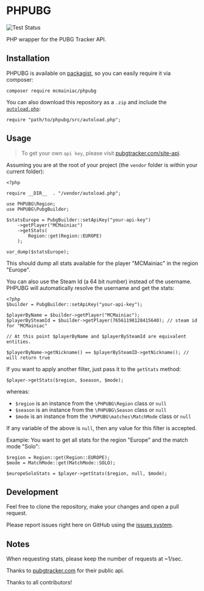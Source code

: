 # PHPUBG

![Test Status](https://api.travis-ci.org/MCMainiac/PHPUBG.svg?branch=master)

PHP wrapper for the PUBG Tracker API.

## Installation

PHPUBG is available on [packagist](https://packagist.org/packages/mcmainiac/phpubg), so you can easily require it via composer:

    composer require mcmainiac/phpubg

You can also download this repository as a `.zip` and include the  [`autoload.php`](https://github.com/MCMainiac/PHPUBG/blob/master/src/autoload.php):

    require "path/to/phpubg/src/autoload.php";

## Usage

> To get your own `api key`, please visit [pubgtracker.com/site-api](https://pubgtracker.com/site-api).

Assuming you are at the root of your project (the `vendor` folder is within your current folder):

    <?php

    require __DIR__  . "/vendor/autoload.php";

    use PHPUBG\Region;
    use PHPUBG\PubgBuilder;

    $statsEurope = PubgBuilder::setApiKey("your-api-key")
        ->getPlayer("MCMainiac")
        ->getStats(
            Region::get(Region::EUROPE)
        );

    var_dump($statsEurope);

This should dump all stats available for the player "MCMainiac" in the region "Europe".

You can also use the Steam Id (a 64 bit number) instead of the username. PHPUBG will automatically resolve the username and get the stats:

    <?php
    $builder = PubgBuilder::setApiKey("your-api-key");

    $playerByName = $builder->getPlayer("MCMainiac");
    $playerBySteamId = $builder->getPlayer(76561198128415640); // steam id for "MCMainiac"

    // At this point $playerByName and $playerBySteamId are equivalent entities.

    $playerByName->getNickname() == $playerBySteamID->getNickname(); // will return true

If you want to apply another filter, just pass it to the `getStats` method:

    $player->getStats($region, $season, $mode);

whereas:

- `$region` is an instance from the `\PHPUBG\Region` class or `null`
- `$season` is an instance from the `\PHPUBG\Season` class or `null`
- `$mode` is an instance from the `\PHPUBG\matches\MatchMode` class or `null`

If any variable of the above is `null`, then any value for this filter is accepted.

Example: You want to get all stats for the region "Europe" and the match mode "Solo":

    $region = Region::get(Region::EUROPE);
    $mode = MatchMode::get(MatchMode::SOLO);

    $europeSoloStats = $player->getStats($region, null, $mode);

## Development

Feel free to clone the repository, make your changes and open a pull request.

Please report issues right here on GitHub using the [issues system](https://github.com/MCMainiac/PHPUBG/issues).

## Notes

When requesting stats, please keep the number of requests at ~1/sec.

Thanks to [pubgtracker.com](https://pubgtracker.com) for their public api.

Thanks to all contributors!